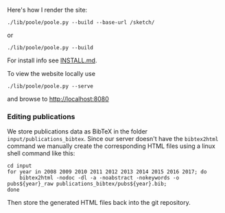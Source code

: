 Here's how I render the site:

	./lib/poole/poole.py --build --base-url /sketch/

or

	./lib/poole/poole.py --build


For install info see [INSTALL.md](INSTALL.md).

To view the website locally use

	./lib/poole/poole.py --serve

and browse to [http://localhost:8080](http://localhost:8080)


### Editing publications

We store publications data as BibTeX in the folder `input/publications_bibtex`. Since our server doesn't have the `bibtex2html` command we manually create the corresponding HTML files using a linux shell command like this:

	cd input
	for year in 2008 2009 2010 2011 2012 2013 2014 2015 2016 2017; do
		bibtex2html -nodoc -dl -a -noabstract -nokeywords -o pubs${year}_raw publications_bibtex/pubs${year}.bib;
	done

Then store the generated HTML files back into the git repository.
